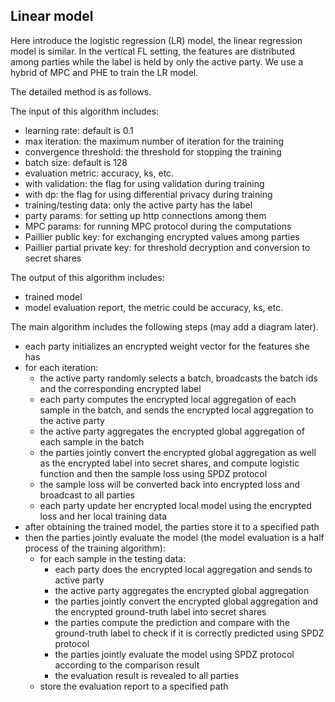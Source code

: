 ## Linear model

Here introduce the logistic regression (LR) model, the linear regression model is
similar. In the vertical FL setting, the features are distributed among parties
while the label is held by only the active party. We use a hybrid of MPC and PHE 
to train the LR model.
         
The detailed method is as follows.

The input of this algorithm includes:
 * learning rate: default is 0.1
 * max iteration: the maximum number of iteration for the training
 * convergence threshold: the threshold for stopping the training
 * batch size: default is 128
 * evaluation metric: accuracy, ks, etc.
 * with validation: the flag for using validation during training
 * with dp: the flag for using differential privacy during training
 * training/testing data: only the active party has the label
 * party params: for setting up http connections among them
 * MPC params: for running MPC protocol during the computations
 * Paillier public key: for exchanging encrypted values among parties
 * Paillier partial private key: for threshold decryption and conversion to secret
 shares
 
The output of this algorithm includes:
 * trained model
 * model evaluation report, the metric could be accuracy, ks, etc.

The main algorithm includes the following steps (may add a diagram later).
 * each party initializes an encrypted weight vector for the features she has
 * for each iteration:
    * the active party randomly selects a batch, broadcasts the batch ids and the
    corresponding encrypted label
    * each party computes the encrypted local aggregation of each sample in the 
    batch, and sends the encrypted local aggregation to the active party
    * the active party aggregates the encrypted global aggregation of each sample 
    in the batch
    * the parties jointly convert the encrypted global aggregation as well as
    the encrypted label into secret shares, and compute logistic function and then
    the sample loss using SPDZ protocol
    * the sample loss will be converted back into encrypted loss and broadcast to
    all parties
    * each party update her encrypted local model using the encrypted loss and her
    local training data 
 * after obtaining the trained model, the parties store it to a specified path
 * then the parties jointly evaluate the model (the model evaluation is a half 
 process of the training algorithm):
    * for each sample in the testing data:
        * each party does the encrypted local aggregation and sends to active party
        * the active party aggregates the encrypted global aggregation
        * the parties jointly convert the encrypted global aggregation and the 
        encrypted ground-truth label into secret shares 
        * the parties compute the prediction and compare with the ground-truth label
        to check if it is correctly predicted using SPDZ protocol
        * the parties jointly evaluate the model using SPDZ protocol according to 
        the comparison result 
        * the evaluation result is revealed to all parties
    * store the evaluation report to a specified path